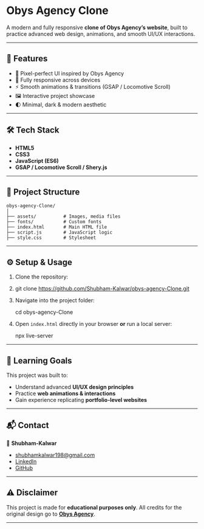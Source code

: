 # Obys Agency Clone

A modern and fully responsive **clone of Obys Agency’s website**, built to practice advanced web design, animations, and smooth UI/UX interactions.

---

## 📌 Features
- 🎨 Pixel-perfect UI inspired by Obys Agency  
- 📱 Fully responsive across devices  
- ⚡ Smooth animations & transitions (GSAP / Locomotive Scroll)  
- 🖼️ Interactive project showcase  
- 🌓 Minimal, dark & modern aesthetic  

---

## 🛠️ Tech Stack
- **HTML5**  
- **CSS3**  
- **JavaScript (ES6)**  
- **GSAP / Locomotive Scroll / Shery.js**  

---

## 📂 Project Structure
```
obys-agency-Clone/
│
├── assets/          # Images, media files
├── fonts/           # Custom fonts
├── index.html       # Main HTML file
├── script.js        # JavaScript logic
├── style.css        # Stylesheet

````
---

## ⚙️ Setup & Usage
1. Clone the repository:

2. git clone https://github.com/Shubham-Kalwar/obys-agency-Clone.git

3. Navigate into the project folder:

   cd obys-agency-Clone
   
4. Open `index.html` directly in your browser **or** run a local server:

   npx live-server

---


## 🎯 Learning Goals

This project was built to:

* Understand advanced **UI/UX design principles**
* Practice **web animations & interactions**
* Gain experience replicating **portfolio-level websites**

---

## 📬 Contact

👤 **Shubham-Kalwar**
-  shubhamkalwar198@gmail.com
- [LinkedIn](https://www.linkedin.com/in/shubham-kalwar-b74145339)
- [GitHub](https://github.com/Shubham-Kalwar)

---

## ⚠️ Disclaimer

This project is made for **educational purposes only**.
All credits for the original design go to **[Obys Agency](https://obys.agency/)**.

---
